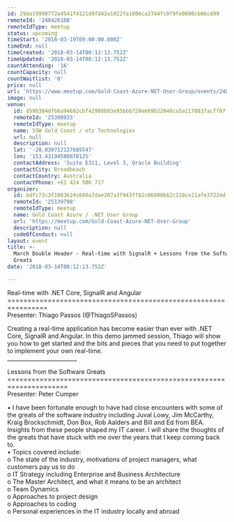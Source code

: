 ```yaml
---
id: 29da19990772a4541f4121d9fd42a1022fa1806ca2744fc8f9fe0000cb06cd99
remoteId: '248426108'
remoteIdType: meetup
status: upcoming
timeStart: '2018-03-19T09:00:00.000Z'
timeEnd: null
timeCreated: '2018-03-14T08:12:13.752Z'
timeUpdated: '2018-03-14T08:12:13.752Z'
countAttending: '16'
countCapacity: null
countWaitlist: '0'
price: null
url: 'https://www.meetup.com/Gold-Coast-Azure-NET-User-Group/events/248426108/'
image: null
venue:
  id: d59b304df66a94692cbf42980b93e95bbb728e669b22040ca5a117883facff07
  remoteId: '25390933'
  remoteIdType: meetup
  name: SSW Gold Coast / etz Technologies
  url: null
  description: null
  lat: '-28.030712127685547'
  lon: '153.43194580078125'
  contactAddress: 'Suite E311, Level 3, Oracle Building'
  contactCity: Broadbeach
  contactCountry: Australia
  contactPhone: +61 424 506 717
organizer:
  id: bdfc73c3f1983624c680a7dae207a3f943ff81c06008b62c218ce21afe37224d
  remoteId: '25139790'
  remoteIdType: meetup
  name: Gold Coast Azure / .NET User Group
  url: 'https://meetup.com/Gold-Coast-Azure-NET-User-Group'
  description: null
  codeOfConduct: null
layout: event
title: >-
  March Double Header - Real-time with SignalR + Lessons from the Software
  Greats
date: '2018-03-14T08:12:13.752Z'

---
```

<p>Real-time with .NET Core, SignalR and Angular<br/>================================================================<br/>Presenter: Thiago Passos (@ThiagoSPassos)</p> <p>Creating a real-time application has become easier than ever with .NET Core, SignalR and Angular. In this demo jammed session, Thiago will show you how to get started and the bits and pieces that you need to put together to implement your own real-time.<br/>_________________________</p> <p>Lessons from the Software Greats<br/>=====================================================================<br/>Presenter: Peter Cumper</p> <p>• I have been fortunate enough to have had close encounters with some of the greats of the software industry including Juval Lowy, Jim McCarthy, Kraig Brockschmidt, Don Box, Rob Aalders and Bill and Ed from BEA. Insights from these people shaped my IT career. I will share the thoughts of the greats that have stuck with me over the years that I keep coming back to.<br/>• Topics covered include:<br/>o The state of the industry, motivations of project managers, what customers pay us to do<br/>o IT Strategy including Enterprise and Business Architecture<br/>o The Master Architect, and what it means to be an architect<br/>o Team Dynamics<br/>o Approaches to project design<br/>o Approaches to coding<br/>o Personal experiences in the IT industry locally and abroad</p>
